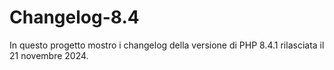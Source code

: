 # Changelog-8.4

In questo progetto mostro i changelog della versione di PHP 8.4.1 rilasciata il
21 novembre 2024.

